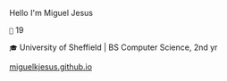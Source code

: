 Hello I'm Miguel Jesus

`🎂` 19

`🎓` University of Sheffield | BS Computer Science, 2nd yr

[miguelkjesus.github.io](https://miguelkjesus.github.io/)
